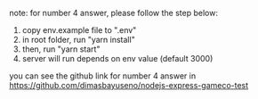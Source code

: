 note: for number 4 answer, please follow the step below:

1. copy env.example file to ".env"
2. in root folder, run "yarn install"
3. then, run "yarn start"
4. server will run depends on env value (default 3000)

you can see the github link for number 4 answer in https://github.com/dimasbayuseno/nodejs-express-gameco-test
